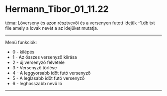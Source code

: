 # Hermann_Tibor_01_11.22
téma: Lóverseny és azon résztvevői és a versenyen futott idejük
-1.db txt file amely a lovak nevét a az idejüket mutatja.

-------------------------------------------------------
Menü funkciók:
 - 0 - kilépés 
 - 1 - Az összes versenyző kiírása 
 - 2 - új versenyző felvétele 
 - 3 - Versenyző törlése
 - 4 - A leggyorsabb időt futó versenyző
 - 5 - A leglasabb időt futó versenyző
 - 6 - leghosszabb nevű ló

-------------------------------------------------------

